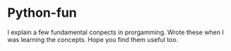 # Python-fun

I explain a few fundamental conpects in prorgamming. Wrote these when I was learning the concepts. Hope you find them useful too.

